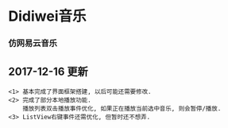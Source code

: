 # Didiwei音乐

### 仿网易云音乐

## 2017-12-16 更新
```
<1> 基本完成了界面框架搭建, 以后可能还需要修改.
<2> 完成了部分本地播放功能.
    播放列表双击播放事件优化, 如果正在播放当前选中音乐, 则会暂停/播放.
<3> ListView右键事件还需优化, 但暂时还不想弄. 
```

